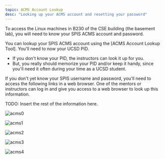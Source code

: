 ```yaml
---
topic: ACMS Account Lookup
desc: "Looking up your ACMS account and resetting your password"
---
```


To access the Linux machines in B230 of the CSE building (the basement lab), you will need to know your SPIS ACMS account and password.

You can lookup your SPIS ACMS account using the [ACMS Account Lookup Tool].  You'll need to now your UCSD PID.

* If you don't know your PID, the instructors can look it up for you.
* But, you really should memorize your PID and/or keep it handy, since you'll need it often during your time as a UCSD student.

If you don't yet know your SPIS username and password, you'll need to
access the following links in a web browser.  One of the mentors or
instructors can log in and give you access to a web browser to look up
this information.

TODO: Insert the rest of the information here.

![acms0](/topics/acms/acms0.jpg)

![acms1](/topics/acms/acms1.jpg)

![acms2](/topics/acms/acms2.jpg)

![acms3](/topics/acms/acms3.jpg)

![acms4](/topics/acms/acms4.jpg)
